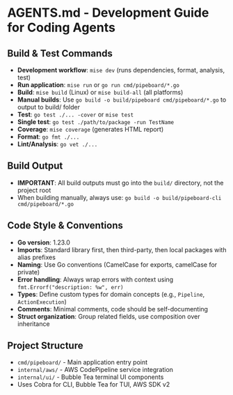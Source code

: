 # AGENTS.md - Development Guide for Coding Agents

## Build & Test Commands

- **Development workflow**: `mise dev` (runs dependencies, format, analysis, test)
- **Run application**: `mise run` or `go run cmd/pipeboard/*.go`
- **Build**: `mise build` (Linux) or `mise build-all` (all platforms)
- **Manual builds**: Use `go build -o build/pipeboard cmd/pipeboard/*.go` to output to build/ folder
- **Test**: `go test ./... -cover` or `mise test`
- **Single test**: `go test ./path/to/package -run TestName`
- **Coverage**: `mise coverage` (generates HTML report)
- **Format**: `go fmt ./...`
- **Lint/Analysis**: `go vet ./...`

## Build Output

- **IMPORTANT**: All build outputs must go into the `build/` directory, not the project root
- When building manually, always use: `go build -o build/pipeboard-cli cmd/pipeboard/*.go`

## Code Style & Conventions

- **Go version**: 1.23.0
- **Imports**: Standard library first, then third-party, then local packages with alias prefixes
- **Naming**: Use Go conventions (CamelCase for exports, camelCase for private)
- **Error handling**: Always wrap errors with context using `fmt.Errorf("description: %w", err)`
- **Types**: Define custom types for domain concepts (e.g., `Pipeline`, `ActionExecution`)
- **Comments**: Minimal comments, code should be self-documenting
- **Struct organization**: Group related fields, use composition over inheritance

## Project Structure

- `cmd/pipeboard/` - Main application entry point
- `internal/aws/` - AWS CodePipeline service integration
- `internal/ui/` - Bubble Tea terminal UI components
- Uses Cobra for CLI, Bubble Tea for TUI, AWS SDK v2

